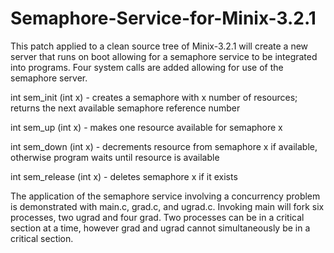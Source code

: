 Semaphore-Service-for-Minix-3.2.1
=================================
This patch applied to a clean source tree of Minix-3.2.1 will create a new server that runs on boot allowing for a semaphore service to be integrated into programs.  Four system calls are added allowing for use of the semaphore server.

int sem_init (int x) - creates a semaphore with x number of resources; returns the next available semaphore reference number

int sem_up (int x) - makes one resource available for semaphore x

int sem_down (int x) - decrements resource from semaphore x if available, otherwise program waits until resource is available

int sem_release (int x) - deletes semaphore x if it exists

The application of the semaphore service involving a concurrency problem is demonstrated with main.c, grad.c, and ugrad.c.  Invoking main will fork six processes, two ugrad and four grad.  Two processes can be in a critical section at a time, however grad and ugrad cannot simultaneously be in a critical section.  
